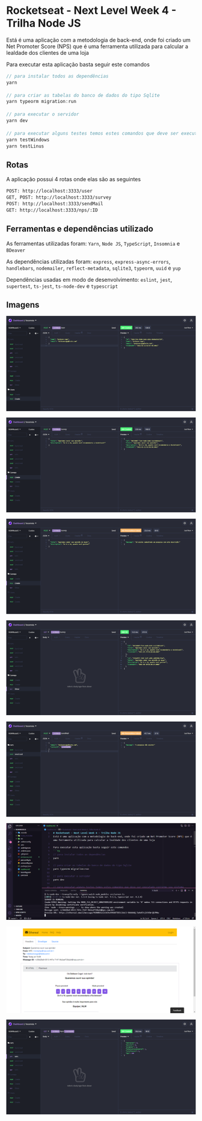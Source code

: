 # Rocketseat - Next Level Week 4 - Trilha Node JS
Está é uma aplicação com a metodologia de back-end, onde foi criado um Net Promoter Score (NPS) que é uma ferramenta utilizada para calcular a lealdade dos clientes de uma loja

Para executar esta aplicação basta seguir este comandos
```ts
// para instalar todos as dependências
yarn

// para criar as tabelas do banco de dados do tipo Sqlite
yarn typeorm migration:run

// para executar o servidor
yarn dev

// para executar alguns testes temos estes comandos que deve ser executado conforme seu sistema
yarn testWindows
yarn testLinus
```

## Rotas
A aplicação possui 4 rotas onde elas são as seguintes
```bash
POST: http://localhost:3333/user
GET, POST: http://localhost:3333/survey
POST: http://localhost:3333/sendMail
GET: http://localhost:3333/nps/:ID
```

## Ferramentas e dependências utilizado
As ferramentas utilizadas foram: `Yarn`, `Node JS`, `TypeScript`, `Insomnia` e `BDeaver`

As dependências utilizadas foram: `express`, `express-async-errors`, `handlebars`, `nodemailer`, `reflect-metadata`, `sqlite3`, `typeorm`, `uuid` e `yup`

Dependências usadas em modo de desenvolvimento: `eslint`, `jest`, `supertest`, `ts-jest`, `ts-node-dev` e `typescript`

## Imagens
![Tela para criar um usuário](/src/assets/print1.png)


![Tela para criar uma pesquisa](/src/assets/print2.png)


![Tela para tentar criar uma pesquisa já existente](/src/assets/print3.png)


![Tela para listar todas pesquisas criadas](/src/assets/print4.png)


![Tela para vincular um usuário com uma pesquisa e enviar um email fake](/src/assets/print5.png)


![Tela para acessar o email fake](/src/assets/print6.png)


![Tela para responder a pesquisa](/src/assets/print7.png)


![Tela para gerar o NPS da pesquisa informada](/src/assets/print8.png)
